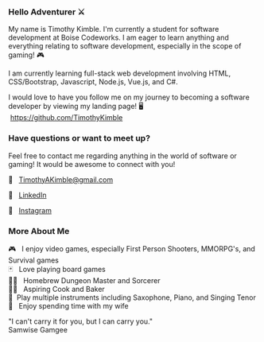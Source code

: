 ### Hello Adventurer ⚔
My name is Timothy Kimble. I'm currently a student for software development at Boise Codeworks. I am eager to learn anything and everything relating to software development, especially in the scope of gaming! 🎮

I am currently learning full-stack web development involving HTML, CSS/Bootstrap, Javascript, Node.js, Vue.js, and C#. 

I would love to have you follow me on my journey to becoming a software developer by viewing my landing page! 
🖥 &nbsp;https://github.com/TimothyKimble

### Have questions or want to meet up? 
  Feel free to contact me regarding anything in the world of software or gaming! It would be awesome to connect with you!

📧 &nbsp; TimothyAKimble@gmail.com

👔 &nbsp; <a href="https://www.linkedin.com/in/timothykimble/">LinkedIn </a>

📱 &nbsp; <a href="https://www.instagram.com/teemothy_present/">Instagram</a>

### More About Me

 🎮 &nbsp; I enjoy video games, especially First Person Shooters, MMORPG's, and Survival games <br>
 🃏 &nbsp; Love playing board games <br>
 🧙‍♂️ &nbsp; Homebrew Dungeon Master and Sorcerer <br>
 👨‍🍳 &nbsp; Aspiring Cook and Baker <br>
 🎷&nbsp; Play multiple instruments including Saxophone, Piano, and Singing Tenor <br>
 💑 &nbsp; Enjoy spending time with my wife <br>

"I can't carry it for you, but I can carry you."
 <br> Samwise Gamgee <br>